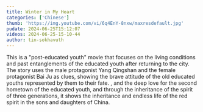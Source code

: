 ```yaml
---
title: Winter in My Heart
categories: ['Chinese']
thumb: 'https://img.youtube.com/vi/6q4EnY-8nxw/maxresdefault.jpg'
pudate: 2024-06-25T15:12:07
videos: 2024-06-25-15-10-44
author: tin-sokhavuth
---
```

This is a "post-educated youth" movie that focuses on the living conditions and past entanglements of the educated youth after returning to the city. The story uses the male protagonist Yang Qingshan and the female protagonist Bai Ju as clues, showing the brave attitude of the old educated youths represented by them to their fate. , and the deep love for the second hometown of the educated youth, and through the inheritance of the spirit of three generations, it shows the inheritance and endless life of the red spirit in the sons and daughters of China.